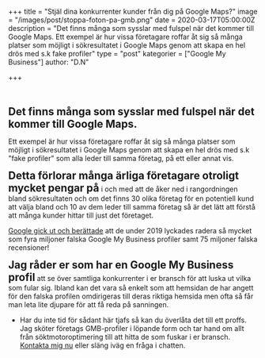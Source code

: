 +++
title = "Stjäl dina konkurrenter kunder från dig på Google Maps?"
image = "/images/post/stoppa-foton-pa-gmb.png"
date = 2020-03-17T05:00:00Z
description = "Det finns många som sysslar med fulspel när det kommer till Google Maps. Ett exempel är hur vissa företagare roffar åt sig så många platser som möjligt i sökresultatet i Google Maps genom att skapa en hel drös med s.k fake profiler"
type = "post"
kategorier = ["Google My Business"]
author: "D.N"

+++
  
\
\
**<span style="font-size:21px;">Det finns många som sysslar med fulspel när det kommer till Google Maps.</span>** 

Ett exempel är hur vissa företagare roffar åt sig så många platser som möjligt i sökresultatet i Google Maps genom att skapa en hel drös med s.k "fake profiler" som alla leder till samma företag, på ett eller annat vis. 

**<span style="font-size:21px;">Detta förlorar många ärliga företagare otroligt mycket pengar på</span>** i och med att de åker ned i rangordningen bland sökresultaten och om det finns 30 olika företag för en potentiell kund att välja bland och 10 av dem leder till samma företag så är det lätt att förstå att många kunder hittar till just det företaget. 


[Google gick ut och berättade](https://www.blog.google/products/maps/google-maps-101-how-contributed-content-makes-maps-helpful/) att de under 2019 lyckades radera så mycket som fyra miljoner falska Google My Business profiler samt 75 miljoner falska recensioner!


**<span style="font-size:21px;">Jag råder er som har en Google My Business profil</span>** att se över samtliga konkurrenter i er bransch för att luska ut vilka som fular sig. Ibland kan det vara så enkelt som att hemsidan de har angett för den falska profilen omdirigeras till deras riktiga hemsida men ofta så får man leta lite djupare för att få reda på sanningen. 

* Har du inte tid för sådant här tjafs så kan du överlåta det till ett proffs. Jag sköter företags GMB-profiler i löpande form och tar hand om allt från söktmotoroptimering till att hitta de som fuskar i er bransch. [Kontakta mig nu](/kontakt/) eller släng iväg en fråga i chatten.

